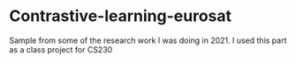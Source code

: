 # Contrastive-learning-eurosat
Sample from some of the research work I was doing in 2021. I used this part as a class project for CS230
